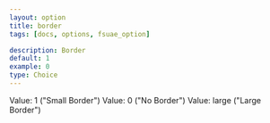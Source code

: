 ```yaml
---
layout: option
title: border
tags: [docs, options, fsuae_option]

description: Border
default: 1
example: 0
type: Choice
---
```


Value: 1 ("Small Border")
Value: 0 ("No Border")
Value: large ("Large Border")
